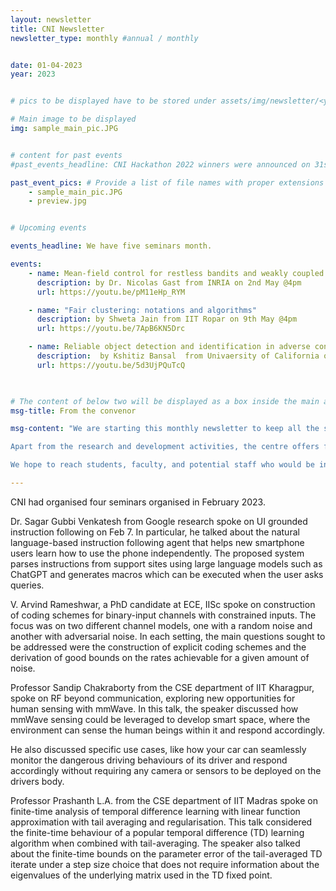 ```yaml
---
layout: newsletter
title: CNI Newsletter
newsletter_type: monthly #annual / monthly


date: 01-04-2023 
year: 2023


# pics to be displayed have to be stored under assets/img/newsletter/<year>/<month>

# Main image to be displayed
img: sample_main_pic.JPG


# content for past events
#past_events_headline: CNI Hackathon 2022 winners were announced on 31st January, 2023

past_event_pics: # Provide a list of file names with proper extensions
    - sample_main_pic.JPG
    - preview.jpg


# Upcoming events

events_headline: We have five seminars month.

events:
    - name: Mean-field control for restless bandits and weakly coupled MDPs
      description: by Dr. Nicolas Gast from INRIA on 2nd May @4pm
      url: https://youtu.be/pM11eHp_RYM

    - name: "Fair clustering: notations and algorithms"
      description: by Shweta Jain from IIT Ropar on 9th May @4pm
      url: https://youtu.be/7ApB6KN5Drc

    - name: Reliable object detection and identification in adverse conditions
      description:  by Kshitiz Bansal  from Univaersity of California on 23rd May @4pm
      url: https://youtu.be/5d3UjPQuTcQ

    

# The content of below two will be displayed as a box inside the main area.
msg-title: From the convenor

msg-content: "We are starting this monthly newsletter to keep all the stakeholders updated on the centre activities. 

Apart from the research and development activities, the centre offers free online courses, scholarship for students working in the relevant areas, organises weekly seminar series, technical workshops, and annual summer schools. 

We hope to reach students, faculty, and potential staff who would be interested in participating in the centre activities. "

---
```


<!-- Main article -->

CNI had organised four seminars organised in February 2023.  

Dr. Sagar Gubbi Venkatesh from Google research spoke on UI grounded instruction following on Feb 7.   In particular, he talked about the natural language-based instruction following agent that helps new smartphone users learn how to use the phone independently. The proposed system parses instructions from support sites using large language models such as ChatGPT and generates macros which can be executed when the user asks queries.
 
V. Arvind Rameshwar, a PhD candidate at ECE, IISc spoke on construction of coding schemes for binary-input channels with constrained inputs. The focus was on two different channel models, one with a random noise and another with adversarial noise. In each setting, the main questions sought to be addressed were the construction of explicit coding schemes and the derivation of good bounds on the rates achievable for a given amount of noise.  

Professor Sandip Chakraborty from the CSE department of IIT Kharagpur, spoke on RF beyond communication, exploring new opportunities for human sensing with mmWave. In this talk, the speaker discussed how mmWave sensing could be leveraged to develop smart space, where the environment can sense the human beings within it and respond accordingly.

He also discussed specific use cases, like how your car can seamlessly monitor the dangerous driving behaviours of its driver and respond accordingly without requiring any camera or sensors to be deployed on the drivers body. 

Professor Prashanth L.A. from the CSE department of IIT Madras spoke on finite-time analysis of temporal difference learning with linear function approximation with tail averaging and regularisation. This talk considered the finite-time behaviour of a popular temporal difference (TD) learning algorithm when combined with tail-averaging. The speaker also talked about the finite-time bounds on the parameter error of the tail-averaged TD iterate under a step size choice that does not require information about the eigenvalues of the underlying matrix used in the TD fixed point. 
